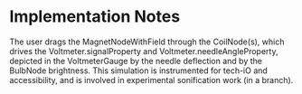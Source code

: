 Implementation Notes
====================

The user drags the MagnetNodeWithField through the CoilNode(s), which drives the Voltmeter.signalProperty and
Voltmeter.needleAngleProperty, depicted in the VoltmeterGauge by the needle deflection and by the BulbNode brightness.
This simulation is instrumented for tech-iO and accessibility, and is involved in experimental sonification work (in a
branch).
